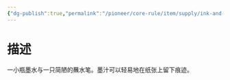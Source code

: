 ```yaml
---
{"dg-publish":true,"permalink":"/pioneer/core-rule/item/supply/ink-and-ink-pen/","dgPassFrontmatter":true}
---
```


# 描述
一小瓶墨水与一只简陋的蘸水笔。墨汁可以轻易地在纸张上留下痕迹。
